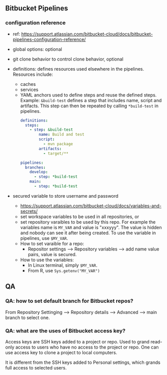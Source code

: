 ## Bitbucket Pipelines

### configuration reference

- ref: https://support.atlassian.com/bitbucket-cloud/docs/bitbucket-pipelines-configuration-reference/

- global options: optional

- git clone behavior to control clone behavior, optional

- definitions: defines resources used elsewhere in the pipelines. Resources include:
    - caches
    - services
    - YAML anchors used to define steps and reuse the defined steps. Example: `&build-test` defines a step that includes name, script and artifacts. This step can then be repeated by calling `*build-test` in pipelines.
        ```yaml
        definitions: 
          steps:
            - step: &build-test
                name: Build and test
                script:
                  - mvn package
                artifacts:
                  - target/**

        pipelines:
          branches:
            develop:
              - step: *build-test
            main:
              - step: *build-test
        ```
        
- secured variable to store username and password
    - https://support.atlassian.com/bitbucket-cloud/docs/variables-and-secrets/
    - set workspace variables to be used in all repositories, or 
    - set repository varaibles to be used by this repo. For example the variables name is `MY_VAR` and value is "xxxyyy". The value is hidden and nobody can see it after being created. To use the variable in pipelines, use `$MY_VAR`. 
    - How to set varaible for a repo:
        - Repositor settings --> Repository variables --> add name value pairs, value is secured.
    - How to use the variables:
        - In Linux terminal, simply `$MY_VAR`.
        - From R, use `Sys.getenv("MY_VAR")`



## QA

### QA: how to set default branch for Bitbucket repos?

From Repository Settinging --> Repository details --> Advanced --> main branch to select one.


### QA: what are the uses of Bitbucket access key?

Access keys are SSH keys added to a project or repo. Used to grand read-only access to users who have no access to the project or repo. One can use access key to clone a project to local computers.

It is different from the SSH keys added to Personal settings, 
which grands full access to selected users.

